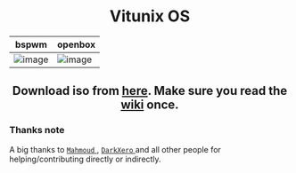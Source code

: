 
<h1 align="center"> Vitunix OS </h1>

|bspwm|openbox|
|--|--|
|![image](https://user-images.githubusercontent.com/56447720/222956060-08e9b806-7fb1-41b0-924c-097f7c4a91bc.png)| ![image](https://user-images.githubusercontent.com/56447720/224530977-3a575253-3473-44ef-b285-53a3e50d8b2e.png)



<!-- ![image](https://user-images.githubusercontent.com/56447720/224530761-52197f9a-97a2-4384-b655-30ecc1e38899.png) -->


<h2 align="center"> Download iso from  <a href="https://github.com/vitunix/vitunix-iso/releases/tag/iso-v1.0">here</a>. Make sure you read the <a href="https://github.com/vitunix/vitunix-iso/wiki">wiki</a> once.</h2>


### Thanks note

A big thanks to <a href="https://github.com/mmsaeed509"> `Mahmoud` </a> , <a href="https://github.com/TechXero"> `DarkXero` </a> and all other people for helping/contributing directly or indirectly. 


